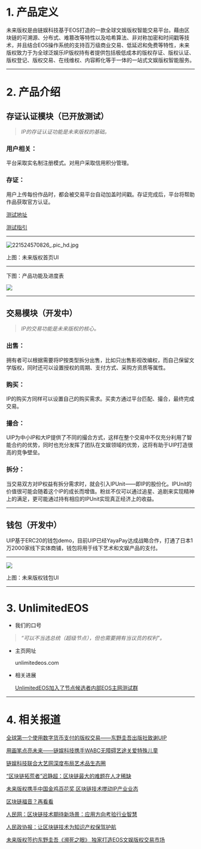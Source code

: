# **1.   产品定义**

未来版权是由链娱科技基于EOS打造的一款全球文娱版权智能交易平台。藉由区块链的可溯源、分布式、难篡改等特性以及哈希算法、非对称加密和时间戳等技术，并且结合EOS操作系统的支持百万级商业交易、低延迟和免费等特性，未来版权致力于为全球泛娱乐IP版权持有者提供包括极低成本的版权存证、版权认证、版权登记、版权交易、在线维权、内容孵化等于一体的一站式文娱版权智能服务。

---

# **2.   产品介绍**

## 存证认证模块（已开放测试）

>_IP的存证认证功能是未来版权的基础。_

### 用户相关：
平台采取实名制注册模式。对用户采取信用积分管理。

### 存证：
用户上传每份作品时，都会被交易平台自动加盖时间戳。存证完成后，平台将帮助作品获取官方认证。

[测试地址](https://ip.unlimitedip.com.cn/)

[测试指引](https://mp.weixin.qq.com/s/nv5Gy5GBAM6dNKl8uMb0NA)

___

![221524570826_.pic_hd.jpg](https://steemitimages.com/DQmfUxpGknfxJEvs5nx3gQR6mPv3UBNMMWMcFRhc7YzNryL/221524570826_.pic_hd.jpg)

上图：未来版权首页UI 
___
下图：产品功能及进度表

![](https://steemitimages.com/DQmQT6FgriYUuXRXXRahVKfwA1FtobkdSa3BAkxkfpD19AA/image.png)
___
## 交易模块（开发中）

>_IP的交易功能是未来版权的核心。_

### 出售：
拥有者可以根据需要将IP按类型拆分出售，比如只出售影视改编权，而自己保留文学版权，同时还可以设置授权的周期、支付方式、采购方资质等属性。

### 购买：
IP的购买方同样可以设置自己的购买需求。买卖方通过平台匹配、撮合，最终完成交易。

### 撮合： 
UIP为中小IP和大IP提供了不同的撮合方式，这样在整个交易中不仅充分利用了智能合约的优势，同时也充分发挥了团队在文娱领域的优势，这将有助于UIP打造很高的竞争壁垒。 

### 拆分：
当交易双方对IP权益有拆分需求时，就会引入IPUnit——即IP的股份化。IPUnit的价值很可能会随着这个IP的成长而增值。粉丝不仅可以通过追星、追剧来实现精神上的满足，更可能通过持有相应的IPUnit实现真正经济上的收益。

___

## 钱包（开发中）

UIP基于ERC20的钱包demo，目前UIP已经YayaPay达成战略合作，打通了日本1万2000家线下实体商铺，钱包将用于线下艺术和文娱产品的支付。

___

![](https://steemitimages.com/DQmc5sVWoTmeYVv7yZtqJUFV28QPRT6HvbD9mzhxAqDUWvS/image.png)

上图：未来版权钱包UI
___
# **3.  UnlimitedEOS**
* 我们的口号

>_“可以不当选总统（超级节点），但也需要拥有当议员的权利”。_
* 主页网址

   unlimitedeos.com
 * 相关进展
 
   [UnlimitedEOS加入了节点候选者内部EOS主网测试群
](https://github.com/linkentertainments/Documentation/edit/master/UnlimitedEOS%E5%8A%A0%E5%85%A5%E4%BA%86%E8%8A%82%E7%82%B9%E5%80%99%E9%80%89%E8%80%85%E5%86%85%E9%83%A8EOS%E4%B8%BB%E7%BD%91%E6%B5%8B%E8%AF%95%E7%BE%A4.md)
____
# **4.  相关报道**
[全球第一个使用数字货币支付的版权交易——东野圭吾出版社致谢UIP ](http://baijiahao.baidu.com/s?id=1586836446553432839&wfr=spider&for=pc)

[用画笔点亮未来——链娱科技携手WABC无障碍艺途关爱特殊儿童](https://mp.weixin.qq.com/s?timestamp=1525429047&src=3&ver=1&signature=IJgkUot5BA--n9dfBjSM3AGvzUsaW2bh5nQhMwStEtyT6Q6wMZzcsCdtpudxfWGEmvoAQuTM0RiJnoF2t1ut0HL7vjYYFH9sD3q7BvEcC3P49jU2nwUv2H-TZZm-tV-ybSzuknfu8WZIxt-0QsWzT7VDWXX3pKwmijpsVjOzU8A=)

[链娱科技联合大艺网深度布局艺术品生态圈](http://industry.caijing.com.cn/20180419/4439486.shtml)

[“区块链拓荒者”迟静超：区块链最大的难题在人才稀缺 ](http://finance.eastmoney.com/news/1355,20180409854376669.html)

[未来版权携手中国金鸡百花奖   区块链技术搅动IP产业业态](http://m.caijing.com.cn/api/show?contentid=4427389)

[区块链福音？再看看](http://baijiahao.baidu.com/s?id=1592229827351676719&wfr=spider&for=pc)

[人民网：区块链技术期待新场景：应用方向考验行业智慧](http://finance.people.com.cn/n1/2018/0115/c1004-29766159.html)

[人民政协报：让区块链技术为知识产权保驾护航](http://epaper.rmzxb.com.cn/detail.aspx?id=416492)

[未来版权签约东野圭吾《濒死之眼》 独家打造EOS文娱版权交易市场](http://tech.china.com/article/20170817/2017081750396.html)
